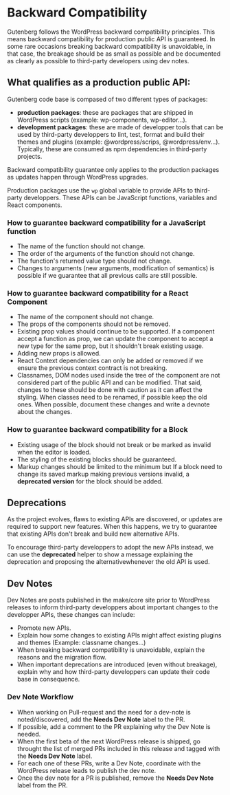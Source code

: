 # Backward Compatibility

Gutenberg follows the WordPress backward compatibility principles. This means backward compatibility for production public API is guaranteed. In some rare occasions breaking backward compatibility is unavoidable, in that case, the breakage should be as small as possible and be documented as clearly as possible to third-party developers using dev notes.

## What qualifies as a production public API:

Gutenberg code base is compased of two different types of packages: 
 - **production packages**: these are packages that are shipped in WordPress scripts (example: wp-components, wp-editor...).
 - **development packages**: these are made of developper tools that can be used by third-party developpers to lint, test, format and build their themes and plugins (example: @wordpress/scrips, @wordpress/env...). Typically, these are consumed as npm dependencies in third-party projects.

 Backward compatibility guarantee only applies to the production packages as updates happen through WordPress upgrades.
 
 Production packages use the `wp` global variable to provide APIs to third-party developpers. These APIs can be JavaScript functions, variables and React components.

### How to guarantee backward compatibility for a JavaScript function

* The name of the function should not change.
* The order of the arguments of the function should not change.
* The function's returned value type should not change.
* Changes to arguments (new arguments, modification of semantics) is possible if we guarantee that all previous calls are still possible.

### How to guarantee backward compatibility for a React Component

* The name of the component should not change.
* The props of the components should not be removed.
* Existing prop values should continue to be supported. If a component accept a function as prop, we can update the component to accept a new type for the same prop, but it shouldn't break existing usage.
* Adding new props is allowed.
* React Context dependencies can only be added or removed if we ensure the previous context contract is not breaking.
* Classnames, DOM nodes used inside the tree of the component are not considered part of the public API and can be modified. That said, changes to these should be done with caution as it can affect the styling. When classes need to be renamed, if possible keep the old ones. When possible, document these changes and write a devnote about the changes.

### How to guarantee backward compatibility for a Block

* Existing usage of the block should not break or be marked as invalid when the editor is loaded.
* The styling of the existing blocks should be guaranteed.
* Markup changes should be limited to the minimum but If a block need to change its saved markup making previous versions invalid, a **deprecated version** for the block should be added.

## Deprecations

As the project evolves, flaws to existing APIs are discovered, or updates are required to support new features. When this happens, we try to guarantee that existing APIs don't break and build new alternative APIs.

To encourage third-party developpers to adopt the new APIs instead, we can use the **deprecated** helper to show a message explaining the deprecation and proposing the alternativewhenever the old API is used.

## Dev Notes

Dev Notes are posts published in the make/core site prior to WordPress releases to inform third-party developpers about important changes to the developper APIs, these changes can include:
* Promote new APIs.
* Explain how some changes to existing APIs might affect existing plugins and themes (Example: classname changes...)
* When breaking backward compatibility is unavoidable, explain the reasons and the migration flow.
* When important deprecations are introduced (even without breakage), explain why and how third-party developpers can update their code base in consequence.

### Dev Note Workflow

- When working on Pull-request and the need for a dev-note is noted/discovered, add the **Needs Dev Note** label to the PR.
- If possible, add a comment to the PR explaining why the Dev Note is needed.
- When the first beta of the next WordPress release is shipped, go throught the list of merged PRs included in this release and tagged with the **Needs Dev Note** label.
- For each one of these PRs, write a Dev Note, coordinate with the WordPress release leads to publish the dev note.
- Once the dev note for a PR is published, remove the **Needs Dev Note** label from the PR.
